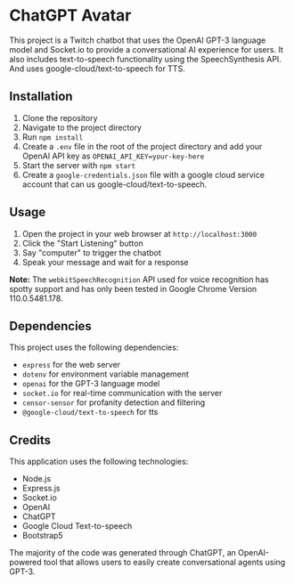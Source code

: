 # ChatGPT Avatar

This project is a Twitch chatbot that uses the OpenAI GPT-3 language model and Socket.io to provide a conversational AI experience for users. It also includes text-to-speech functionality using the SpeechSynthesis API. And uses google-cloud/text-to-speech for TTS.

## Installation

1. Clone the repository
2. Navigate to the project directory
3. Run `npm install`
4. Create a `.env` file in the root of the project directory and add your OpenAI API key as `OPENAI_API_KEY=your-key-here`
5. Start the server with `npm start`
6. Create a `google-credentials.json` file with a google cloud service account that can us google-cloud/text-to-speech. 

## Usage

1. Open the project in your web browser at `http://localhost:3000`
2. Click the "Start Listening" button
3. Say "computer" to trigger the chatbot
4. Speak your message and wait for a response

**Note:** The `webkitSpeechRecognition` API used for voice recognition has spotty support and has only been tested in Google Chrome Version 110.0.5481.178.

## Dependencies

This project uses the following dependencies:

- `express` for the web server
- `dotenv` for environment variable management
- `openai` for the GPT-3 language model
- `socket.io` for real-time communication with the server
- `censor-sensor` for profanity detection and filtering
- `@google-cloud/text-to-speech` for tts

## Credits

This application uses the following technologies:

- Node.js
- Express.js
- Socket.io
- OpenAI
- ChatGPT
- Google Cloud Text-to-speech
- Bootstrap5

The majority of the code was generated through ChatGPT, an OpenAI-powered tool that allows users to easily create conversational agents using GPT-3.